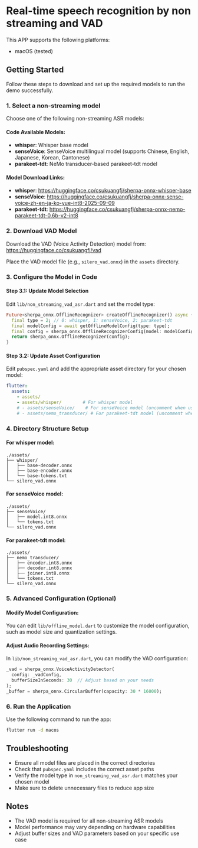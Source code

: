 # Real-time speech recognition by non streaming and VAD

This APP supports the following platforms:

- macOS (tested)

## Getting Started

Follow these steps to download and set up the required models to run the demo successfully.

### 1. Select a non-streaming model

Choose one of the following non-streaming ASR models:

#### Code Available Models:
- **whisper**: Whisper base model
- **senseVoice**: SenseVoice multilingual model (supports Chinese, English, Japanese, Korean, Cantonese)
- **parakeet-tdt**: NeMo transducer-based parakeet-tdt model

#### Model Download Links:
- **whisper**: https://huggingface.co/csukuangfj/sherpa-onnx-whisper-base
- **senseVoice**: https://huggingface.co/csukuangfj/sherpa-onnx-sense-voice-zh-en-ja-ko-yue-int8-2025-09-09  
- **parakeet-tdt**: https://huggingface.co/csukuangfj/sherpa-onnx-nemo-parakeet-tdt-0.6b-v2-int8

### 2. Download VAD Model

Download the VAD (Voice Activity Detection) model from:
https://huggingface.co/csukuangfj/vad

Place the VAD model file (e.g., `silero_vad.onnx`) in the `assets` directory.

### 3. Configure the Model in Code

#### Step 3.1: Update Model Selection
Edit `lib/non_streaming_vad_asr.dart` and set the model type:

```dart
Future<sherpa_onnx.OfflineRecognizer> createOfflineRecognizer() async {
  final type = 2; // 0: whisper, 1: senseVoice, 2: parakeet-tdt
  final modelConfig = await getOfflineModelConfig(type: type);
  final config = sherpa_onnx.OfflineRecognizerConfig(model: modelConfig);
  return sherpa_onnx.OfflineRecognizer(config);
}
```

#### Step 3.2: Update Asset Configuration
Edit `pubspec.yaml` and add the appropriate asset directory for your chosen model:

```yaml
flutter:
  assets:
    - assets/
    - assets/whisper/        # For whisper model
    # - assets/senseVoice/    # For senseVoice model (uncomment when using)
    # - assets/nemo_transducer/ # For parakeet-tdt model (uncomment when using)
```

### 4. Directory Structure Setup

#### For whisper model:
```
./assets/
├── whisper/
│   ├── base-decoder.onnx
│   ├── base-encoder.onnx
│   └── base-tokens.txt
└── silero_vad.onnx
```

#### For senseVoice model:
```
./assets/
├── senseVoice/
│   ├── model.int8.onnx
│   └── tokens.txt
└── silero_vad.onnx
```

#### For parakeet-tdt model:
```
./assets/
├── nemo_transducer/
│   ├── encoder.int8.onnx
│   ├── decoder.int8.onnx
│   ├── joiner.int8.onnx
│   └── tokens.txt
└── silero_vad.onnx
```

### 5. Advanced Configuration (Optional)

#### Modify Model Configuration:
You can edit `lib/offline_model.dart` to customize the model configuration, such as model size and quantization settings.

#### Adjust Audio Recording Settings:
In `lib/non_streaming_vad_asr.dart`, you can modify the VAD configuration:

```dart
_vad = sherpa_onnx.VoiceActivityDetector(
  config: _vadConfig, 
  bufferSizeInSeconds: 30  // Adjust based on your needs
);
_buffer = sherpa_onnx.CircularBuffer(capacity: 30 * 16000);
```

### 6. Run the Application

Use the following command to run the app:

```bash
flutter run -d macos
```

## Troubleshooting

- Ensure all model files are placed in the correct directories
- Check that `pubspec.yaml` includes the correct asset paths
- Verify the model type in `non_streaming_vad_asr.dart` matches your chosen model
- Make sure to delete unnecessary files to reduce app size

## Notes

- The VAD model is required for all non-streaming ASR models
- Model performance may vary depending on hardware capabilities
- Adjust buffer sizes and VAD parameters based on your specific use case
